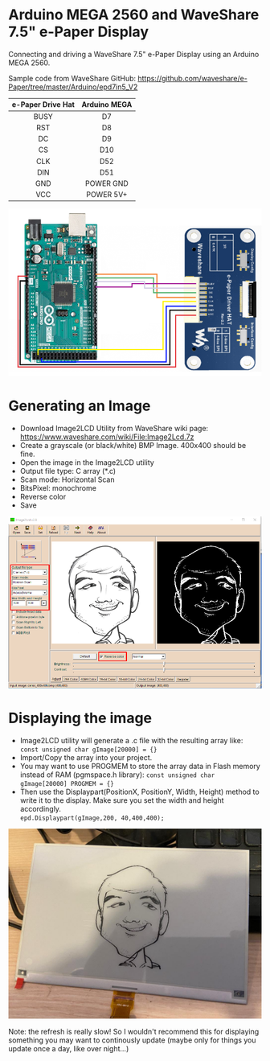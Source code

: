 # Arduino MEGA 2560 and WaveShare 7.5" e-Paper Display
Connecting and driving a WaveShare 7.5" e-Paper Display using an Arduino MEGA 2560.

Sample code from WaveShare GitHub:
https://github.com/waveshare/e-Paper/tree/master/Arduino/epd7in5_V2

| e-Paper Drive Hat | Arduino MEGA    |
| :-------------:   | :-------------: |
| BUSY              | D7              |
| RST               | D8              |
| DC                | D9              |
| CS                | D10             |
| CLK               | D52             |
| DIN               | D51             |
| GND               | POWER GND       |
| VCC               | POWER 5V+       |

![alt text](https://raw.githubusercontent.com/cvasquez-github/arduino-mega-epaper/main/arduino-mega-epaper-hat.png)


# Generating an Image
- Download Image2LCD Utility from WaveShare wiki page: https://www.waveshare.com/wiki/File:Image2Lcd.7z
- Create a grayscale (or black/white) BMP Image. 400x400 should be fine.
- Open the image in the Image2LCD utility
- Output file type: C array (*.c)
- Scan mode: Horizontal Scan
- BitsPixel: monochrome
- Reverse color
- Save

![Image2LCD Example](https://raw.githubusercontent.com/cvasquez-github/arduino-mega-epaper/main/image2lcd_example.png)

# Displaying the image
- Image2LCD utility will generate a .c file with the resulting array like: 
`const unsigned char gImage[20000] = {}`
- Import/Copy the array into your project.
- You may want to use PROGMEM to store the array data in Flash memory instead of RAM (pgmspace.h library): 
`const unsigned char gImage[20000] PROGMEM = {}`
- Then use the Displaypart(PositionX, PositionY, Width, Height) method to write it to the display. Make sure you set the width and height accordingly.  
`epd.Displaypart(gImage,200, 40,400,400);`
 
![WaveShare Output Example](https://raw.githubusercontent.com/cvasquez-github/arduino-mega-epaper/main/waveshare_example_output.jpg)

Note: the refresh is really slow! So I wouldn't recommend this for displaying something you may want to continously update (maybe only for things you update once a day, like over night...)

